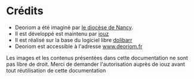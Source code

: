  # Crédits

 * Deoriom a été imaginé par [le diocèse de Nancy](https://www.catholique-nancy.fr).
 * Il est développé est maintenu par [iouz](https://wwwiouz.fr)
 * Il est réalisé sur la base du logiciel libre [dolibarr](https://www.dolibarr.org)
 * Deoriom est accessible à l'adresse www.deoriom.fr

 Les images et les contenus présentées dans cette documentation ne sont pas libre de droit.
 Merci de demander l'autorisation auprès de iouz avant tout réutilisation de cette documentation